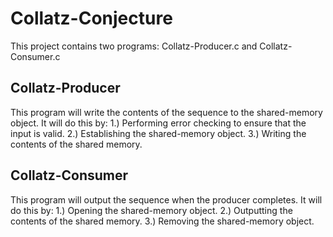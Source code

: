 # Collatz-Conjecture
This project contains two programs: Collatz-Producer.c and Collatz-Consumer.c

## Collatz-Producer
This program will write the contents of the sequence to the shared-memory object. 
It will do this by:
1.) Performing error checking to ensure that the input is valid.
2.) Establishing the shared-memory object.
3.) Writing the contents of the shared memory.

## Collatz-Consumer
This program will output the sequence when the producer completes.
It will do this by: 
1.) Opening the shared-memory object.
2.) Outputting the contents of the shared memory.
3.) Removing the shared-memory object.
